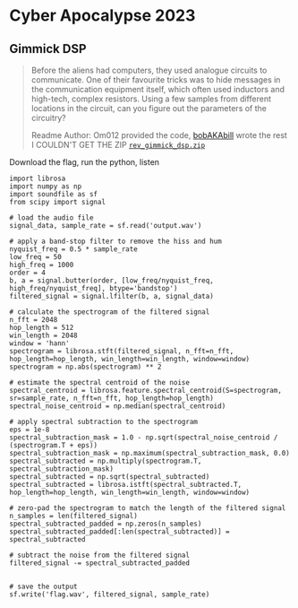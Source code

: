 # Cyber Apocalypse 2023

## Gimmick DSP

> Before the aliens had computers, they used analogue circuits to communicate. One of their favourite tricks was to hide messages in the communication equipment itself, which often used inductors and high-tech, complex resistors. Using a few samples from different locations in the circuit, can you figure out the parameters of the circuitry?
>
>  Readme Author: Om012 provided the code, [bobAKAbill](github.com/bobakabill) wrote the rest
> I COULDN'T GET THE ZIP
> [`rev_gimmick_dsp.zip`](rev_gimmick_dsp.zip)

Download the flag, run the python, listen

```
import librosa
import numpy as np
import soundfile as sf
from scipy import signal

# load the audio file
signal_data, sample_rate = sf.read('output.wav')

# apply a band-stop filter to remove the hiss and hum
nyquist_freq = 0.5 * sample_rate
low_freq = 50
high_freq = 1000
order = 4
b, a = signal.butter(order, [low_freq/nyquist_freq, high_freq/nyquist_freq], btype='bandstop')
filtered_signal = signal.lfilter(b, a, signal_data)

# calculate the spectrogram of the filtered signal
n_fft = 2048
hop_length = 512
win_length = 2048
window = 'hann'
spectrogram = librosa.stft(filtered_signal, n_fft=n_fft, hop_length=hop_length, win_length=win_length, window=window)
spectrogram = np.abs(spectrogram) ** 2

# estimate the spectral centroid of the noise
spectral_centroid = librosa.feature.spectral_centroid(S=spectrogram, sr=sample_rate, n_fft=n_fft, hop_length=hop_length)
spectral_noise_centroid = np.median(spectral_centroid)

# apply spectral subtraction to the spectrogram
eps = 1e-8
spectral_subtraction_mask = 1.0 - np.sqrt(spectral_noise_centroid / (spectrogram.T + eps))
spectral_subtraction_mask = np.maximum(spectral_subtraction_mask, 0.0)
spectral_subtracted = np.multiply(spectrogram.T, spectral_subtraction_mask)
spectral_subtracted = np.sqrt(spectral_subtracted)
spectral_subtracted = librosa.istft(spectral_subtracted.T, hop_length=hop_length, win_length=win_length, window=window)

# zero-pad the spectrogram to match the length of the filtered signal
n_samples = len(filtered_signal)
spectral_subtracted_padded = np.zeros(n_samples)
spectral_subtracted_padded[:len(spectral_subtracted)] = spectral_subtracted

# subtract the noise from the filtered signal
filtered_signal -= spectral_subtracted_padded


# save the output
sf.write('flag.wav', filtered_signal, sample_rate)
```